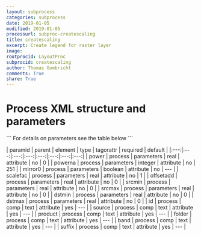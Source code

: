 ```yaml
---
layout: subprocess
categories: subprocess
date: 2019-01-05
modified: 2019-01-05
processurl: subproc-createscaling
title: createscaling
excerpt: Create legend for raster layer
image: 
rootprocid: LayoutProc
subprocid: createscaling
author: Thomas Gumbricht
comments: True
share: True
---
```


<h1 class='foot-description'>Process XML structure and parameters</h1>
```
For details on parameters see the table below
<?xml version="1.0" ?>
<process>
  <!--Generated from python-->
  <userproj plotid="yourplotid" projectid="yourprojectid" siteid="yoursiteid" system="systemid" tractid="yourtractid" userid="youruserid"/>
  <period endday="DD" endmonth="MM" endyear="YYYY" seasonendday="DD" seasonendmonth="MM" seasonstartday="DD" seasonstartmonth="MM" startday="DD" startmonth="MM" startyear="YYYY" timestep="timestep"/>
  <parameters dstmax="xyz.abc" dstmin="xyz.abc" mirror0="True/False" offsetadd="xyz.abc" power="xyz.abc" powerna="xyz" scalefac="xyz.abc" srcmax="xyz.abc" srcmin="xyz.abc"/>
  <comp band="txtstring" folder="txtstring" id="txtstring" product="txtstring" source="txtstring" suffix="txtstring"/>
</process>
```

| paramid | parent | element | type | tagorattr | required | default |
|:---:|:---:|:---:|:---:|:---:|:---:|:---:|:---:|
| power | process | parameters | real | attribute | no | 0 |
| powerna | process | parameters | integer | attribute | no | 251 |
| mirror0 | process | parameters | boolean | attribute | no | --- |
| scalefac | process | parameters | real | attribute | no | 1 |
| offsetadd | process | parameters | real | attribute | no | 0 |
| srcmin | process | parameters | real | attribute | no | 0 |
| srcmax | process | parameters | real | attribute | no | 0 |
| dstmin | process | parameters | real | attribute | no | 0 |
| dstmax | process | parameters | real | attribute | no | 0 |
| id | process | comp | text | attribute | yes | --- |
| source | process | comp | text | attribute | yes | --- |
| product | process | comp | text | attribute | yes | --- |
| folder | process | comp | text | attribute | yes | --- |
| band | process | comp | text | attribute | yes | --- |
| suffix | process | comp | text | attribute | yes | --- |
